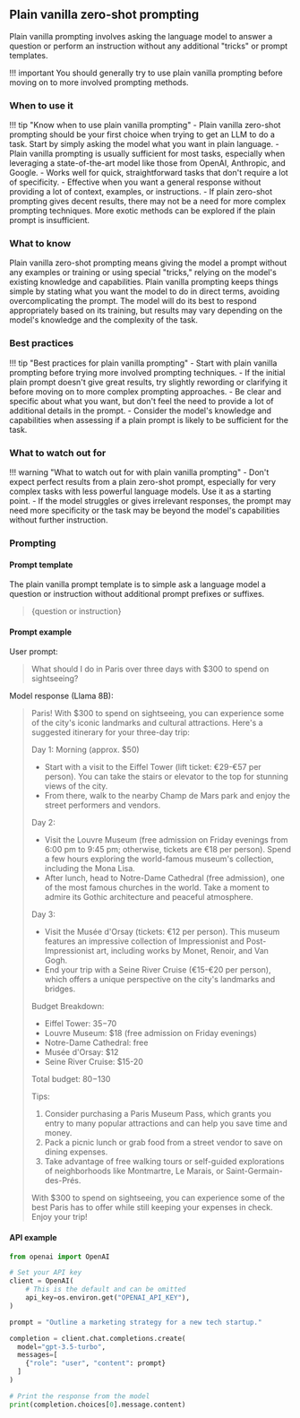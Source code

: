 ## Plain vanilla zero-shot prompting
Plain vanilla prompting involves asking the language model to answer a question or perform an instruction without any additional "tricks" or prompt templates.

!!! important
    You should generally try to use plain vanilla prompting before moving on to more involved prompting methods.

### When to use it
!!! tip "Know when to use plain vanilla prompting"
    - Plain vanilla zero-shot prompting should be your first choice when trying to get an LLM to do a task. Start by simply asking the model what you want in plain language.
    - Plain vanilla prompting is usually sufficient for most tasks, especially when leveraging a state-of-the-art model like those from OpenAI, Anthropic, and Google.
    - Works well for quick, straightforward tasks that don't require a lot of specificity.
    - Effective when you want a general response without providing a lot of context, examples, or instructions.
    - If plain zero-shot prompting gives decent results, there may not be a need for more complex prompting techniques. More exotic methods can be explored if the plain prompt is insufficient.

### What to know
Plain vanilla zero-shot prompting means giving the model a prompt without any examples or training or using special "tricks," relying on the model's existing knowledge and capabilities. Plain vanilla prompting keeps things simple by stating what you want the model to do in direct terms, avoiding overcomplicating the prompt. The model will do its best to respond appropriately based on its training, but results may vary depending on the model's knowledge and the complexity of the task.

### Best practices
!!! tip "Best practices for plain vanilla prompting"
    - Start with plain vanilla prompting before trying more involved prompting techniques.
    - If the initial plain prompt doesn't give great results, try slightly rewording or clarifying it before moving on to more complex prompting approaches.
    - Be clear and specific about what you want, but don't feel the need to provide a lot of additional details in the prompt.
    - Consider the model's knowledge and capabilities when assessing if a plain prompt is likely to be sufficient for the task.

### What to watch out for
!!! warning "What to watch out for with plain vanilla prompting"
    - Don't expect perfect results from a plain zero-shot prompt, especially for very complex tasks with less powerful language models. Use it as a starting point.
    - If the model struggles or gives irrelevant responses, the prompt may need more specificity or the task may be beyond the model's capabilities without further instruction.

### Prompting
#### Prompt template
The plain vanilla prompt template is to simple ask a language model a question or instruction without additional prompt prefixes or suffixes.
> {question or instruction} <br>

#### Prompt example
User prompt:
> What should I do in Paris over three days with $300 to spend on sightseeing?

Model response (Llama 8B):
> Paris! With $300 to spend on sightseeing, you can experience some of the 
> city's iconic landmarks and cultural attractions. Here's a suggested 
> itinerary for your three-day trip:
> 
> Day 1: Morning (approx. $50)
> 
> * Start with a visit to the Eiffel Tower (lift ticket: €29-€57 per 
> person). You can take the stairs or elevator to the top for stunning views 
> of the city.
> * From there, walk to the nearby Champ de Mars park and enjoy the street 
> performers and vendors.
> 
> Day 2:
> 
> * Visit the Louvre Museum (free admission on Friday evenings from 6:00 pm 
> to 9:45 pm; otherwise, tickets are €18 per person). Spend a few hours 
> exploring the world-famous museum's collection, including the Mona Lisa.
> * After lunch, head to Notre-Dame Cathedral (free admission), one of the 
> most famous churches in the world. Take a moment to admire its Gothic 
> architecture and peaceful atmosphere.
> 
> Day 3:
> 
> * Visit the Musée d'Orsay (tickets: €12 per person). This museum features 
> an impressive collection of Impressionist and Post-Impressionist art, 
> including works by Monet, Renoir, and Van Gogh.
> * End your trip with a Seine River Cruise (€15-€20 per person), which 
> offers a unique perspective on the city's landmarks and bridges.
> 
> Budget Breakdown:
> 
> * Eiffel Tower: $35-$70
> * Louvre Museum: $18 (free admission on Friday evenings)
> * Notre-Dame Cathedral: free
> * Musée d'Orsay: $12
> * Seine River Cruise: $15-20
> 
> Total budget: $80-$130
> 
> Tips:
> 
> 1. Consider purchasing a Paris Museum Pass, which grants you entry to many 
> popular attractions and can help you save time and money.
> 2. Pack a picnic lunch or grab food from a street vendor to save on dining 
> expenses.
> 3. Take advantage of free walking tours or self-guided explorations of 
> neighborhoods like Montmartre, Le Marais, or Saint-Germain-des-Prés.
> 
> With $300 to spend on sightseeing, you can experience some of the best 
> Paris has to offer while still keeping your expenses in check. Enjoy your 
> trip!

#### API example
```python
from openai import OpenAI

# Set your API key
client = OpenAI(
    # This is the default and can be omitted
    api_key=os.environ.get("OPENAI_API_KEY"),
)

prompt = "Outline a marketing strategy for a new tech startup."

completion = client.chat.completions.create(
  model="gpt-3.5-turbo",
  messages=[
    {"role": "user", "content": prompt}
  ]
)

# Print the response from the model
print(completion.choices[0].message.content)
```